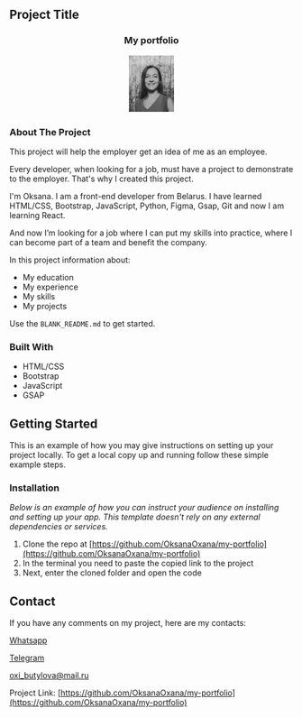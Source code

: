 <!-- PROJECT LOGO -->

## Project Title

 <h3 align="center">My portfolio</h3>
<div align="center">
  <a href="https://github.com/OksanaOxana/my-portfolio/blob/main/photo_2023-08-19_13-54-31.jpg">
    <img src="https://github.com/OksanaOxana/my-portfolio/blob/main/photo_2023-08-19_13-54-31.jpg" alt="Logo" width="80" height="100">
  </a>
</div> 


<!-- ABOUT THE PROJECT -->

### About The Project

  <p>This project will help the employer get an idea of ​​me as an employee.</p>


Every developer, when looking for a job, must have a project to demonstrate to the employer. That's why I created this project. 


I'm Oksana. I am a front-end developer from Belarus. I have learned HTML/CSS, Bootstrap, JavaScript, Python, Figma, Gsap, Git and now I am learning React. 

And now I’m looking for a job where I can put my skills into practice, where I can become part of a team and benefit the company.

In this project information about:
* My education
* My experience
* My skills
* My projects

Use the `BLANK_README.md` to get started.


### Built With


* HTML/CSS
* Bootstrap
* JavaScript
* GSAP


<!-- GETTING STARTED -->
## Getting Started

This is an example of how you may give instructions on setting up your project locally.
To get a local copy up and running follow these simple example steps.


### Installation

_Below is an example of how you can instruct your audience on installing and setting up your app. This template doesn't rely on any external dependencies or services._

1. Clone the repo at [https://github.com/OksanaOxana/my-portfolio](https://github.com/OksanaOxana/my-portfolio)
2. In the terminal you need to paste the copied link to the project
3. Next, enter the cloned folder and open the code


<!-- CONTACT -->
## Contact


If you have any comments on my project, here are my contacts:

[Whatsapp](https://wa.me/+375299779119)

[Telegram](https://t.me/OxanaAksana)

[oxi_butylova@mail.ru](https://oxi_butylova@mail.ru)

Project Link: [https://github.com/OksanaOxana/my-portfolio](https://github.com/OksanaOxana/my-portfolio)
